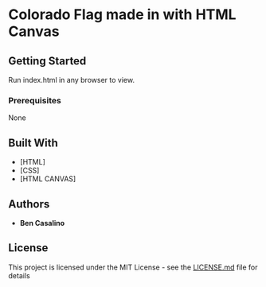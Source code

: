 # Colorado Flag made in with HTML Canvas
## Getting Started

Run index.html in any browser to view.

### Prerequisites

None



## Built With

* [HTML]
* [CSS]
* [HTML CANVAS]


## Authors

* **Ben Casalino**

## License

This project is licensed under the MIT License - see the [LICENSE.md](LICENSE.md) file for details

